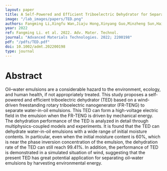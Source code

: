 ```yaml
---
layout: paper
title: A Self-Powered and Efficient Triboelectric Dehydrator for Separating Water-in-Oil Emulsions with Ultrahigh Moisture Content
image: "/lab_images/papers/TED.png"
authors: Fangming Li,Xingfu Wan,Jiaju Hong,Xinyang Guo,Minzheng Sun,Haijia Lv,Hao Wang,Jianchun Mi,Jia Cheng,Xinxiang Pan,Minyi Xu,Zhong Lin Wang
year: 2022
ref: Fangming Li. et al. 2022. Adv. Mater. Technol.
journal: "Advanced Materials Technologies. 2022; 2200198"
pdf: "/pdfs/TED.pdf"
doi: 10.1002/admt.202200198
type: journal
---
```


# Abstract

Oil–water emulsions are a considerable hazard to the environment, ecology, and human health, if not appropriately treated. This study proposes a self-powered and efficient triboelectric dehydrator (TED) based on a wind-driven freestanding rotary triboelectric nanogenerator (FR-TENG) to separate water-in-oil emulsions. This TED can form a high-voltage electric field in the emulsion when the FR-TENG is driven by mechanical energy. The dehydration performance of the TED is analyzed in detail through multiphysics-coupled models and experiments. It is found that the TED can dehydrate water-in-oil emulsions with a wide range of initial moisture contents. In particular, even when the initial moisture content is 60%, which is near the phase inversion concentration of the emulsion, the dehydration rate of the TED can still reach 99.41%. In addition, the performance of TED is demonstrated in a simulated situation of wind, suggesting that the present TED has great potential application for separating oil–water emulsions by harvesting environmental energy.
